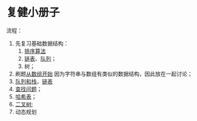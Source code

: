 # 复健小册子
流程：
1. 先复习基础数据结构：
   1. [排序算法](https://github.com/ct-zh/golib/tree/69ff80ca8ae121c85b727755f2e5779abd57d0a3/algorithm/gsort)
   2. [链表](./basic/linkedList/simple/linkedList.go)、[队列](./basic/queue/simple.go)；
   3. 树；
2. 刷题[从数组开始](./array/README.md) 因为字符串与数组有类似的数据结构，因此放在一起讨论；
3. [队列和栈](https://leetcode-cn.com/leetbook/detail/queue-stack/)，[链表](https://leetcode-cn.com/leetbook/detail/linked-list/)
4. [查找问题](https://leetcode-cn.com/leetbook/detail/binary-search/)；
5. [哈希表](https://leetcode-cn.com/leetbook/detail/hash-table/)；
6. [二叉树](https://leetcode-cn.com/leetbook/detail/data-structure-binary-tree/);
7. 动态规划